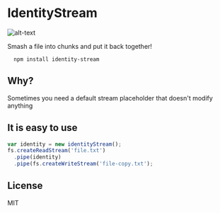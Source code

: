 # IdentityStream
![alt-text](http://www.teacher-support-force.com/images/Identity.jpg)

Smash a file into chunks and put it back together!

```
  npm install identity-stream
```
## Why?

Sometimes you need a default stream placeholder that doesn't modify anything

## It is easy to use
``` js
var identity = new identityStream();
fs.createReadStream('file.txt')
  .pipe(identity)
  .pipe(fs.createWriteStream('file-copy.txt');
```
## License

MIT
